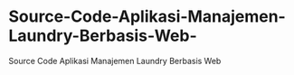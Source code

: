 # Source-Code-Aplikasi-Manajemen-Laundry-Berbasis-Web-
Source Code Aplikasi Manajemen Laundry Berbasis Web 
